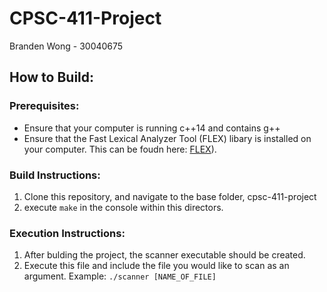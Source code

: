 # CPSC-411-Project
Branden Wong - 30040675

## How to Build:
### Prerequisites:
- Ensure that your computer is running c++14 and contains g++
- Ensure that the Fast Lexical Analyzer Tool (FLEX) libary is installed on your computer. This can be foudn here: [FLEX](https://github.com/westes/flex)).

### Build Instructions:
1. Clone this repository, and navigate to the base folder, cpsc-411-project
2. execute `make` in the console within this directors. 

### Execution Instructions:
1. After bulding the project, the scanner executable should be created. 
2. Execute this file and include the file you would like to scan as an argument. Example:
`./scanner [NAME_OF_FILE]`
